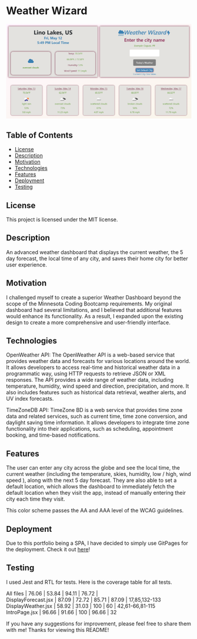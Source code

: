 # Weather Wizard

![Screenshot](./public/assets/weather-wizard.png)
## Table of Contents
- [License](#license)
- [Description](#description)
- [Motivation](#motivation)
- [Technologies](#technologies)
- [Features](#features)
- [Deployment](#Deployment)
- [Testing](#testing)

## License
This project is licensed under the MIT license.

## Description
An advanced weather dashboard that displays the current weather, the 5 day forecast, the local time of any city, and saves their home city for better user experience. 

## Motivation
I challenged myself to create a superior Weather Dashboard beyond the scope of the Minnesota Coding Bootcamp requirements. My original dashboard had several limitations, and I believed that additional features would enhance its functionality. As a result, I expanded upon the existing design to create a more comprehensive and user-friendly interface.

## Technologies
OpenWeather API:
The OpenWeather API is a web-based service that provides weather data and forecasts for various locations around the world. It allows developers to access real-time and historical weather data in a programmatic way, using HTTP requests to retrieve JSON or XML responses. The API provides a wide range of weather data, including temperature, humidity, wind speed and direction, precipitation, and more. It also includes features such as historical data retrieval, weather alerts, and UV index forecasts. 

TimeZoneDB API:
TimeZone BD is a web service that provides time zone data and related services, such as current time, time zone conversion, and daylight saving time information. It allows developers to integrate time zone functionality into their applications, such as scheduling, appointment booking, and time-based notifications. 

## Features
The user can enter any city across the globe and see the local time, the current weather (including the temperature, skies, humidity, low / high, wind speed ), along with the next 5 day forecast. They are also able to set a default location, which allows the dashboard to immediately fetch the default location when they visit the app, instead of manually entering their city each time they visit. 

This color scheme passes the AA and AAA level of the WCAG guidelines.

## Deployment
Due to this portfolio being a SPA, I have decided to simply use GitPages for the deployment. Check it out [here](https://kenny4297.github.io/Weather-Wizard/)!

## Testing
I used Jest and RTL for tests. Here is the coverage table for all tests.

All files            |   76.06 |    53.84 |   94.11 |   76.72 |                   
 DisplayForecast.jsx |   87.09 |    72.72 |   85.71 |   87.09 | 17,85,132-133     
 DisplayWeather.jsx  |   58.92 |    31.03 |     100 |      60 | 42,61-66,81-115   
 IntroPage.jsx       |   96.66 |    91.66 |     100 |   96.66 | 32           


If you have any suggestions for improvement, please feel free to share them with me! Thanks for viewing this README!


